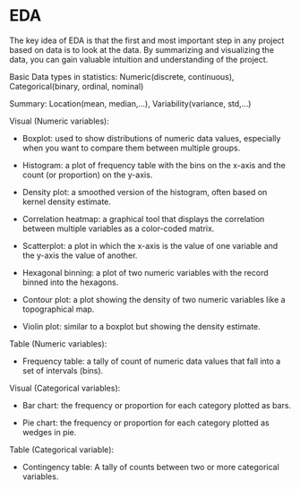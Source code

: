 # EDA

The key idea of EDA is that the first and most important step in any project based on data is to look at the data. By summarizing and visualizing the data, you can gain valuable intuition and understanding of the project.

Basic Data types in statistics: Numeric(discrete, continuous), Categorical(binary, ordinal, nominal)

Summary: Location(mean, median,...), Variability(variance, std,...)

Visual (Numeric variables):

+ Boxplot: used to show distributions of numeric data values, especially when you want to compare them between multiple groups.

+ Histogram: a plot of frequency table with the bins on the x-axis and the count (or proportion) on the y-axis.

+ Density plot: a smoothed version of the histogram, often based on kernel density estimate.

+ Correlation heatmap: a graphical tool that displays the correlation between multiple variables as a color-coded matrix.

+ Scatterplot: a plot in which the x-axis is the value of one variable and the y-axis the value of another.

+ Hexagonal binning: a plot of two numeric variables with the record binned into the hexagons.

+ Contour plot: a plot showing the density of two numeric variables like a topographical map.

+ Violin plot: similar to a boxplot but showing the density estimate.

Table (Numeric variables):

+ Frequency table: a tally of count of numeric data values that fall into a set of intervals (bins).

Visual (Categorical variables):

+ Bar chart: the frequency or proportion for each category plotted as bars.

+ Pie chart: the frequency or proportion for each category plotted as wedges in pie.

Table (Categorical variable):

+ Contingency table: A tally of counts between two or more categorical variables.

